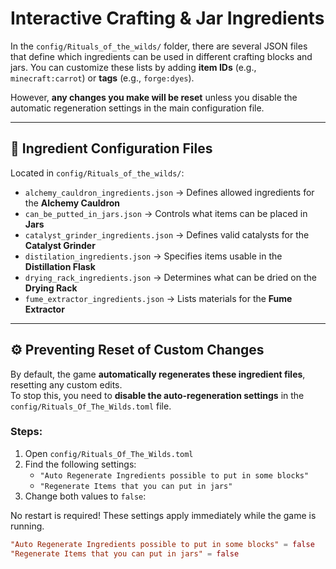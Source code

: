 # Interactive Crafting & Jar Ingredients

In the `config/Rituals_of_the_wilds/` folder, there are several JSON files that define which ingredients can be used in different crafting blocks and jars. You can customize these lists by adding **item IDs** (e.g., `minecraft:carrot`) or **tags** (e.g., `forge:dyes`).  

However, **any changes you make will be reset** unless you disable the automatic regeneration settings in the main configuration file.  

---

## 📁 Ingredient Configuration Files  

Located in `config/Rituals_of_the_wilds/`:  

- `alchemy_cauldron_ingredients.json` → Defines allowed ingredients for the **Alchemy Cauldron**  
- `can_be_putted_in_jars.json` → Controls what items can be placed in **Jars**  
- `catalyst_grinder_ingredients.json` → Defines valid catalysts for the **Catalyst Grinder**  
- `distilation_ingredients.json` → Specifies items usable in the **Distillation Flask**  
- `drying_rack_ingredients.json` → Determines what can be dried on the **Drying Rack**  
- `fume_extractor_ingredients.json` → Lists materials for the **Fume Extractor**  

---

## ⚙️ Preventing Reset of Custom Changes  

By default, the game **automatically regenerates these ingredient files**, resetting any custom edits.  
To stop this, you need to **disable the auto-regeneration settings** in the `config/Rituals_Of_The_Wilds.toml` file.

### Steps:  
1. Open `config/Rituals_Of_The_Wilds.toml`  
2. Find the following settings:  
   - `"Auto Regenerate Ingredients possible to put in some blocks"`  
   - `"Regenerate Items that you can put in jars"`  
3. Change both values to `false`:  

No restart is required! These settings apply immediately while the game is running.

```toml
"Auto Regenerate Ingredients possible to put in some blocks" = false
"Regenerate Items that you can put in jars" = false
